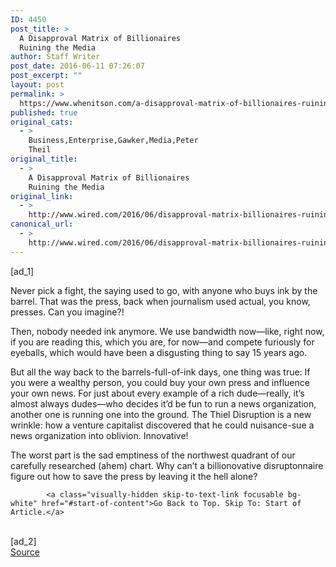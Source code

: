 ```yaml
---
ID: 4450
post_title: >
  A Disapproval Matrix of Billionaires
  Ruining the Media
author: Staff Writer
post_date: 2016-06-11 07:26:07
post_excerpt: ""
layout: post
permalink: >
  https://www.whenitson.com/a-disapproval-matrix-of-billionaires-ruining-the-media/
published: true
original_cats:
  - >
    Business,Enterprise,Gawker,Media,Peter
    Theil
original_title:
  - >
    A Disapproval Matrix of Billionaires
    Ruining the Media
original_link:
  - >
    http://www.wired.com/2016/06/disapproval-matrix-billionaires-ruining-media/
canonical_url:
  - >
    http://www.wired.com/2016/06/disapproval-matrix-billionaires-ruining-media/
---
```

 [ad_1]
<br><div id="start-of-content"><p>Never pick a fight, the saying used to go, with anyone who buys ink by the barrel. That was the press, back when journalism used actual, you know, presses. Can you imagine?!</p>
<p>Then, nobody needed ink anymore. We use bandwidth now—like, right now, if you are reading this, which you are, for now—and compete furiously for eyeballs, which would have been a disgusting thing to say 15 years ago.</p>
<p>But all the way back to the barrels-full-of-ink days, one thing was true: If you were a wealthy person, you could buy your own press and influence your own news. For just about every example of a rich dude—really, it’s almost always dudes—who decides it’d be fun to run a news organization, another one is running one into the ground. The Thiel Disruption is a new wrinkle: how a venture capitalist discovered that he could nuisance-sue a news organization into oblivion. Innovative!</p>
<p>The worst part is the sad emptiness of the northwest quadrant of our carefully researched (ahem) chart. Why can’t a billionovative disruptonnaire  figure out how to save the press by leaving it the hell alone?</p>

			<a class="visually-hidden skip-to-text-link focusable bg-white" href="#start-of-content">Go Back to Top. Skip To: Start of Article.</a>

			
</div>
<br>[ad_2]
<br><a href="http://www.wired.com/2016/06/disapproval-matrix-billionaires-ruining-media/">Source </a>
